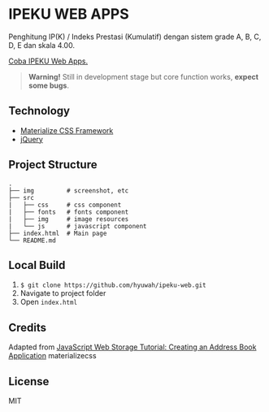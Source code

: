 # IPEKU WEB APPS
Penghitung IP(K) / Indeks Prestasi (Kumulatif) dengan sistem grade A, B, C, D, E dan skala 4.00.

[Coba IPEKU Web Apps.](http://hyuwah.github.io/ipeku-web)

> **Warning!** Still in development stage but core function works, **expect some bugs**.

## Technology
* [Materialize CSS Framework](http://materializecss.com)
* [jQuery](https://jquery.com/)

## Project Structure
```
.
├── img         # screenshot, etc
├── src          
|   ├── css     # css component
|   ├── fonts   # fonts component
|   ├── img     # image resources
|   └── js      # javascript component
├── index.html  # Main page
└── README.md
```

## Local Build
1. `$ git clone https://github.com/hyuwah/ipeku-web.git`
2. Navigate to project folder
3. Open `index.html`

## Credits
Adapted from [JavaScript Web Storage Tutorial: Creating an Address Book Application](http://www.diveintojavascript.com/tutorials/web-storage-tutorial-creating-an-address-book-application)
materializecss

## License
MIT
